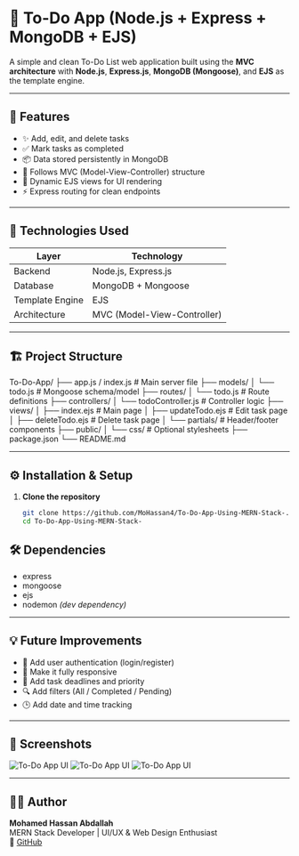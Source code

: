 # 📝 To-Do App (Node.js + Express + MongoDB + EJS)

A simple and clean To-Do List web application built using the **MVC architecture** with **Node.js**, **Express.js**, **MongoDB (Mongoose)**, and **EJS** as the template engine.

---

## 🚀 Features
- ✨ Add, edit, and delete tasks  
- ✅ Mark tasks as completed  
- 📦 Data stored persistently in MongoDB  
- 🧠 Follows MVC (Model-View-Controller) structure  
- 🎨 Dynamic EJS views for UI rendering  
- ⚡ Express routing for clean endpoints  

---

## 🧩 Technologies Used
| Layer | Technology |
|-------|-------------|
| Backend | Node.js, Express.js |
| Database | MongoDB + Mongoose |
| Template Engine | EJS |
| Architecture | MVC (Model-View-Controller) |

---

## 🏗️ Project Structure
To-Do-App/
├── app.js / index.js # Main server file
├── models/
│ └── todo.js # Mongoose schema/model
├── routes/
│ └── todo.js # Route definitions
├── controllers/
│ └── todoController.js # Controller logic
├── views/
│ ├── index.ejs # Main page
│ ├── updateTodo.ejs # Edit task page
│ ├── deleteTodo.ejs # Delete task page
│ └── partials/ # Header/footer components
├── public/
│ └── css/ # Optional stylesheets
├── package.json
└── README.md


---

## ⚙️ Installation & Setup

1. **Clone the repository**
   ```bash
   git clone https://github.com/MoHassan4/To-Do-App-Using-MERN-Stack-.git
   cd To-Do-App-Using-MERN-Stack-


## 🛠️ Dependencies
- express  
- mongoose  
- ejs  
- nodemon *(dev dependency)*  

---

## 💡 Future Improvements
- 👤 Add user authentication (login/register)
- 📱 Make it fully responsive
- 📅 Add task deadlines and priority
- 🔍 Add filters (All / Completed / Pending)
- 🕒 Add date and time tracking

---

## 📸 Screenshots
![To-Do App UI](https://github.com/user-attachments/assets/9dbbabaa-4e36-4501-bcca-f0156e0fad21)
![To-Do App UI](https://github.com/user-attachments/assets/f287b582-177f-4112-a642-f296c459489d)
![To-Do App UI](https://github.com/user-attachments/assets/9ce3a894-f70e-4f46-8ad6-06cef7911540)

---

## 🧑‍💻 Author
**Mohamed Hassan Abdallah**  
MERN Stack Developer | UI/UX & Web Design Enthusiast   
🔗 [GitHub](https://github.com/MoHassan4)

   
